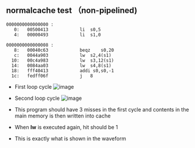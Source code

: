 ## normalcache test （non-pipelined)

```
0000000000000000 :
   0:	00500413          	li	s0,5
   4:	00000493          	li	s1,0

0000000000000008 :
   8:	00040c63          	beqz	s0,20 
   c:	0044a903          	lw	s2,4(s1)
  10:	00c4a983          	lw	s3,12(s1)
  14:	0084aa03          	lw	s4,8(s1)
  18:	fff40413          	addi s0,s0,-1
  1c:	fedff06f          	j	8 
```
- First loop cycle
![image](https://user-images.githubusercontent.com/58468284/208069817-d1cc9cd2-d08d-4a32-bd1f-6c99936f455c.png)
- Second loop cycle
![image](https://user-images.githubusercontent.com/58468284/208070540-9ff20e48-f8b4-4866-85f7-34d748c9ecf9.png)

- This program should have 3 misses in the first cycle and contents in the main memory is then written into cache
- When **lw** is executed again, hit should be 1
- This is exactly what is shown in the waveform